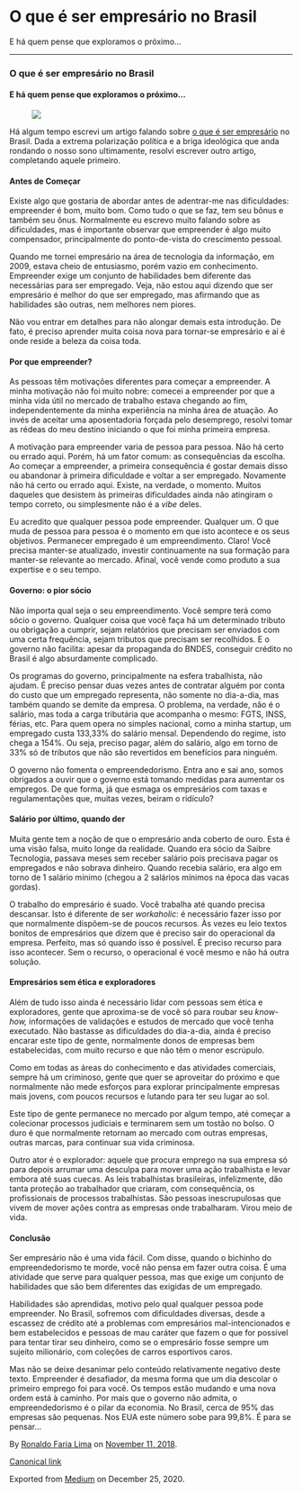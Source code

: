 O que é ser empresário no Brasil
================================

E há quem pense que exploramos o próximo…

------------------------------------------------------------------------

### O que é ser empresário no Brasil

#### E há quem pense que exploramos o próximo…

<figure>
<img src="https://cdn-images-1.medium.com/max/800/1*MHhBJs2n4MQWysjXZNzc1Q.jpeg" class="graf-image" />
</figure>Há algum tempo escrevi um artigo falando sobre
<a href="https://ronaldolima.eti.br/empresário-um-bicho-de-sete-cabeças-9d23ac7b9b59" class="markup--anchor markup--p-anchor">o que é ser empresário</a>
no Brasil. Dada a extrema polarização política e a briga ideológica que
anda rondando o nosso sono ultimamente, resolvi escrever outro artigo,
completando aquele primeiro.

#### Antes de Começar

Existe algo que gostaria de abordar antes de adentrar-me nas
dificuldades: empreender é bom, muito bom. Como tudo o que se faz, tem
seu bônus e também seu ônus. Normalmente eu escrevo muito falando sobre
as dificuldades, mas é importante observar que empreender é algo muito
compensador, principalmente do ponto-de-vista do crescimento pessoal.

Quando me tornei empresário na área de tecnologia da informação, em
2009, estava cheio de entusiasmo, porém vazio em conhecimento.
Empreender exige um conjunto de habilidades bem diferente das
necessárias para ser empregado. Veja, não estou aqui dizendo que ser
empresário é melhor do que ser empregado, mas afirmando que as
habilidades são outras, nem melhores nem piores.

Não vou entrar em detalhes para não alongar demais esta introdução. De
fato, é preciso aprender muita coisa nova para tornar-se empresário e aí
é onde reside a beleza da coisa toda.

#### Por que empreender?

As pessoas têm motivações diferentes para começar a empreender. A minha
motivação não foi muito nobre: comecei a empreender por que a minha vida
útil no mercado de trabalho estava chegando ao fim, independentemente da
minha experiência na minha área de atuação. Ao invés de aceitar uma
aposentadoria forçada pelo desemprego, resolvi tomar as rédeas do meu
destino iniciando o que foi minha primeira empresa.

A motivação para empreender varia de pessoa para pessoa. Não há certo ou
errado aqui. Porém, há um fator comum: as consequências da escolha. Ao
começar a empreender, a primeira consequência é gostar demais disso ou
abandonar à primeira dificuldade e voltar a ser empregado. Novamente não
há certo ou errado aqui. Existe, na verdade, o momento. Muitos daqueles
que desistem às primeiras dificuldades ainda não atingiram o tempo
correto, ou simplesmente não é a *vibe* deles.

Eu acredito que qualquer pessoa pode empreender. Qualquer um. O que muda
de pessoa para pessoa é o momento em que isto acontece e os seus
objetivos. Permanecer empregado é um empreendimento. Claro! Você precisa
manter-se atualizado, investir continuamente na sua formação para
manter-se relevante ao mercado. Afinal, você vende como produto a sua
expertise e o seu tempo.

#### Governo: o pior sócio

Não importa qual seja o seu empreendimento. Você sempre terá como sócio
o governo. Qualquer coisa que você faça há um determinado tributo ou
obrigação a cumprir, sejam relatórios que precisam ser enviados com uma
certa frequência, sejam tributos que precisam ser recolhidos. E o
governo não facilita: apesar da propaganda do BNDES, conseguir crédito
no Brasil é algo absurdamente complicado.

Os programas do governo, principalmente na esfera trabalhista, não
ajudam. É preciso pensar duas vezes antes de contratar alguém por conta
do custo que um empregado representa, não somente no dia-a-dia, mas
também quando se demite da empresa. O problema, na verdade, não é o
salário, mas toda a carga tributária que acompanha o mesmo: FGTS, INSS,
férias, etc. Para quem opera no simples nacional, como a minha startup,
um empregado custa 133,33% do salário mensal. Dependendo do regime, isto
chega a 154%. Ou seja, preciso pagar, além do salário, algo em torno de
33% só de tributos que não são revertidos em benefícios para ninguém.

O governo não fomenta o empreendedorismo. Entra ano e sai ano, somos
obrigados a ouvir que o governo está tomando medidas para aumentar os
empregos. De que forma, já que esmaga os empresários com taxas e
regulamentações que, muitas vezes, beiram o ridículo?

#### Salário por último, quando der

Muita gente tem a noção de que o empresário anda coberto de ouro. Esta é
uma visão falsa, muito longe da realidade. Quando era sócio da Saibre
Tecnologia, passava meses sem receber salário pois precisava pagar os
empregados e não sobrava dinheiro. Quando recebia salário, era algo em
torno de 1 salário mínimo (chegou a 2 salários mínimos na época das
vacas gordas).

O trabalho do empresário é suado. Você trabalha até quando precisa
descansar. Isto é diferente de ser *workaholic*: é necessário fazer isso
por que normalmente dispõem-se de poucos recursos. Às vezes eu leio
textos bonitos de empresários que dizem que é preciso sair do
operacional da empresa. Perfeito, mas só quando isso é possível. É
preciso recurso para isso acontecer. Sem o recurso, o operacional é você
mesmo e não há outra solução.

#### Empresários sem ética e exploradores

Além de tudo isso ainda é necessário lidar com pessoas sem ética e
exploradores, gente que aproxima-se de você só para roubar seu
*know-how,* informações de validações e estudos de mercado que você
tenha executado. Não bastasse as dificuldades do dia-a-dia, ainda é
preciso encarar este tipo de gente, normalmente donos de empresas bem
estabelecidas, com muito recurso e que não têm o menor escrúpulo.

Como em todas as áreas do conhecimento e das atividades comerciais,
sempre há um criminoso, gente que quer se aproveitar do próximo e que
normalmente não mede esforços para explorar principalmente empresas mais
jovens, com poucos recursos e lutando para ter seu lugar ao sol.

Este tipo de gente permanece no mercado por algum tempo, até começar a
colecionar processos judiciais e terminarem sem um tostão no bolso. O
duro é que normalmente retornam ao mercado com outras empresas, outras
marcas, para continuar sua vida criminosa.

Outro ator é o explorador: aquele que procura emprego na sua empresa só
para depois arrumar uma desculpa para mover uma ação trabalhista e levar
embora até suas cuecas. As leis trabalhistas brasileiras, infelizmente,
dão tanta proteção ao trabalhador que criaram, com consequência, os
profissionais de processos trabalhistas. São pessoas inescrupulosas que
vivem de mover ações contra as empresas onde trabalharam. Virou meio de
vida.

#### Conclusão

Ser empresário não é uma vida fácil. Com disse, quando o bichinho do
empreendedorismo te morde, você não pensa em fazer outra coisa. É uma
atividade que serve para qualquer pessoa, mas que exige um conjunto de
habilidades que são bem diferentes das exigidas de um empregado.

Habilidades são aprendidas, motivo pelo qual qualquer pessoa pode
empreender. No Brasil, sofremos com dificuldades diversas, desde a
escassez de crédito até a problemas com empresários mal-intencionados e
bem estabelecidos e pessoas de mau caráter que fazem o que for possível
para tentar tirar seu dinheiro, como se o empresário fosse sempre um
sujeito milionário, com coleções de carros esportivos caros.

Mas não se deixe desanimar pelo conteúdo relativamente negativo deste
texto. Empreender é desafiador, da mesma forma que um dia descolar o
primeiro emprego foi para você. Os tempos estão mudando e uma nova ordem
está à caminho. Por mais que o governo não admita, o empreendedorismo é
o pilar da economia. No Brasil, cerca de 95% das empresas são pequenas.
Nos EUA este número sobe para 99,8%. É para se pensar…

By
<a href="https://medium.com/@ronaldolima" class="p-author h-card">Ronaldo Faria Lima</a>
on [November 11, 2018](https://medium.com/p/23a118bc647e).

<a href="https://medium.com/@ronaldolima/o-que-%C3%A9-ser-empres%C3%A1rio-no-brasil-23a118bc647e" class="p-canonical">Canonical link</a>

Exported from [Medium](https://medium.com) on December 25, 2020.
